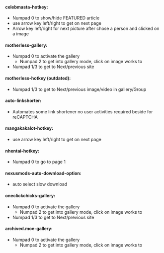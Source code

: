 #### celebmasta-hotkey:
* Numpad 0 to show/hide FEATURED article
* use arrow key left/right to get on next page
* Arrow key left/right for next picture after chose a person and clicked on a image

#### motherless-gallery:
* Numpad 0 to activate the gallery
   * Numpad 2 to get into gallery mode, click on image works to
* Numpad 1/3 to get to Next/previous site

#### motherless-hotkey (outdated):
* Numpad 1/3 to get to Next/previous image/video in gallery/Group

#### auto-linkshorter:
* Automates some link shortener no user activities required beside for reCAPTCHA

#### mangakakalot-hotkey:
* use arrow key left/right to get on next page

#### nhentai-hotkey:
* Numpad 0 to go to page 1

#### nexusmods-auto-download-option:
* auto select slow download

#### oneclickchicks-gallery:
* Numpad 0 to activate the gallery
   * Numpad 2 to get into gallery mode, click on image works to
* Numpad 1/3 to get to Next/previous site

#### archived.moe-gallery:
* Numpad 0 to activate the gallery
   * Numpad 2 to get into gallery mode, click on image works to
   
